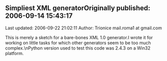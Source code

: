 ## Simpliest XML generatorOriginally published: 2006-09-14 15:43:17 
Last updated: 2006-09-22 21:02:11 
Author: Trionice mail.roma1 at gmail.com 
 
This is merely a sketch for a bare-bones XML 1.0 generator.I wrote it for working on little tasks for which other generators seem to be too much complex.\nPython version used to test this code was 2.4.3 on a Win32 platform.